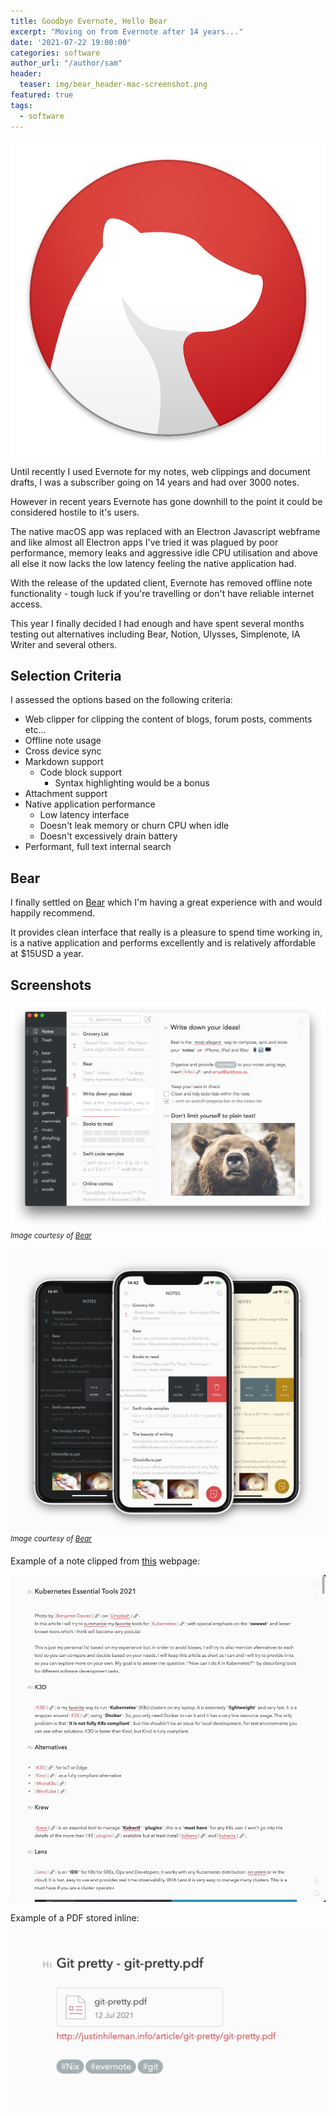 ```yaml
---
title: Goodbye Evernote, Hello Bear
excerpt: "Moving on from Evernote after 14 years..."
date: '2021-07-22 19:00:00'
categories: software
author_url: "/author/sam"
header:
  teaser: img/bear_header-mac-screenshot.png
featured: true
tags:
  - software
---
```


![](https://github.com/sammcj/smcleod_files/blob/master/images/evernote_bear_2021/bear.png?raw=true)

Until recently I used Evernote for my notes, web clippings and document drafts, I was a subscriber going on 14 years and had over 3000 notes.

However in recent years Evernote has gone downhill to the point it could be considered hostile to it's users.

The native macOS app was replaced with an Electron Javascript webframe and like almost all Electron apps I've tried it was plagued by poor performance, memory leaks and aggressive idle CPU utilisation and above all else it now lacks the low latency feeling the native application had.

With the release of the updated client, Evernote has removed offline note functionality - tough luck if you're travelling or don't have reliable internet access.

This year I finally decided I had enough and have spent several months testing out alternatives including Bear, Notion, Ulysses, Simplenote, IA Writer and several others.

## Selection Criteria

I assessed the options based on the following criteria:

- Web clipper for clipping the content of blogs, forum posts, comments etc...
- Offline note usage
- Cross device sync
- Markdown support
  - Code block support
    - Syntax highlighting would be a bonus
- Attachment support
- Native application performance
  - Low latency interface
  - Doesn't leak memory or churn CPU when idle
  - Doesn't excessively drain battery
- Performant, full text internal search

## Bear

I finally settled on [Bear](https://bear.app) which I'm having a great experience with and would happily recommend.

It provides clean interface that really is a pleasure to spend time working in, is a native application and performs excellently and is relatively affordable at $15USD a year.

## Screenshots

![](https://github.com/sammcj/smcleod_files/blob/master/images/evernote_bear_2021/bear_header-mac-screenshot.png?raw=true)
<sup>_Image courtesy of [Bear](https://bear.app)_</sup>

![](https://github.com/sammcj/smcleod_files/blob/master/images/evernote_bear_2021/bear_feature-themes.jpg?raw=true)
<sup>_Image courtesy of [Bear](https://bear.app)_</sup>

Example of a note clipped from [this](https://itnext.io/kubernetes-essential-tools-2021-def12e84c572) webpage:

![](https://github.com/sammcj/smcleod_files/blob/master/images/evernote_bear_2021/bear_web_clipper.jpg?raw=true)

Example of a PDF stored inline:

![](https://github.com/sammcj/smcleod_files/blob/master/images/evernote_bear_2021/bear_pdf_attachment.jpg?raw=true)

